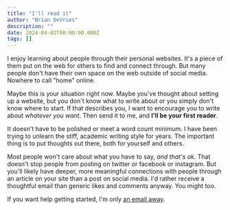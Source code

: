 ```yaml
---
title: "I'll read it"
author: "Brian DeVries"
description: ""
date: 2024-04-02T00:00:00.000Z
tags: []
---
```


I enjoy learning about people through their personal websites. It's a piece of them put on the web for others to find and connect through. But many people don't have their own space on the web outside of social media. Nowhere to call "home" online.

Maybe this is your situation right now. Maybe you've thought about setting up a website, but you don't know what to write about or you simply don't know where to start. If that describes you, I want to encourage you to write about _whatever you want_. Then send it to me, and **I'll be your first reader**.

It doesn't have to be polished or meet a word count minimum. I have been trying to unlearn the stiff, academic writing style for years. The important thing is to put thoughts out there, both for yourself and others.

Most people won't care about what you have to say, _and that's ok_. That doesn't stop people from posting on twitter or facebook or instagram. But you'll likely have deeper, more meaningful connections with people through an article on your site than a post on social media. I'd rather receive a thoughtful email than generic likes and comments anyway. You might too.

If you want help getting started, I'm only [an email away](mailto:brian@brianjdevries.com).
